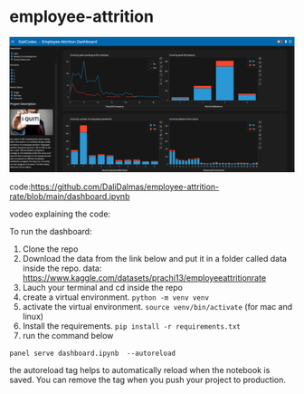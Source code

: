 # employee-attrition
![](dashboard_image.png)

code:https://github.com/DaliDalmas/employee-attrition-rate/blob/main/dashboard.ipynb

vodeo explaining the code: 

To run the dashboard:
1. Clone the repo
2. Download the data from the link below and put it in a folder called data inside the repo. data: https://www.kaggle.com/datasets/prachi13/employeeattritionrate
3. Lauch your terminal and cd inside the repo
4. create a virtual environment. `python -m venv venv`
5. activate the virtual environment. `source venv/bin/activate` (for mac and linux)
6. Install the requirements. `pip install -r requirements.txt`
7. run the command below
```
panel serve dashboard.ipynb  --autoreload
```
the autoreload tag helps to automatically reload when the notebook is saved. You can remove the tag when you push your project to production.

